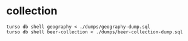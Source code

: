 # collection

```
turso db shell geography < ./dumps/geography-dump.sql
turso db shell beer-collection < ./dumps/beer-collection-dump.sql
```
